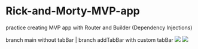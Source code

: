 # Rick-and-Morty-MVP-app
practice creating MVP app with Router and Builder (Dependency Injections)

branch main without tabBar | branch addTabBar with custom tabBar
![](https://github.com/oceaniswater/Rick-and-Morty-MVP-app/blob/addMedia/Rick%20and%20Morty%20MVP%20app/New%20Group/1.gif) ![](https://github.com/oceaniswater/Rick-and-Morty-MVP-app/blob/addMedia/Rick%20and%20Morty%20MVP%20app/New%20Group/1.gif)


